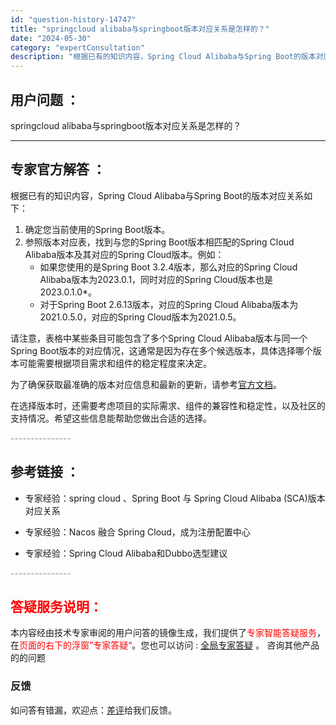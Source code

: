 ```yaml
---
id: "question-history-14747"
title: "springcloud alibaba与springboot版本对应关系是怎样的？"
date: "2024-05-30"
category: "expertConsultation"
description: "根据已有的知识内容，Spring Cloud Alibaba与Spring Boot的版本对应关系如下：1. 确定您当前使用的Spring Boot版本。2. 参照版本对应表，找到与您的Spring Boot版本相匹配的Spring Cloud Alibaba版本及其对应的Spring Cloud版"
---
```


## 用户问题 ： 
 springcloud alibaba与springboot版本对应关系是怎样的？  

---------------
## 专家官方解答 ：

根据已有的知识内容，Spring Cloud Alibaba与Spring Boot的版本对应关系如下：

1. 确定您当前使用的Spring Boot版本。
2. 参照版本对应表，找到与您的Spring Boot版本相匹配的Spring Cloud Alibaba版本及其对应的Spring Cloud版本。例如：
   - 如果您使用的是Spring Boot 3.2.4版本，那么对应的Spring Cloud Alibaba版本为2023.0.1，同时对应的Spring Cloud版本也是2023.0.1.0*。
   - 对于Spring Boot 2.6.13版本，对应的Spring Cloud Alibaba版本为2021.0.5.0，对应的Spring Cloud版本为2021.0.5。
   
请注意，表格中某些条目可能包含了多个Spring Cloud Alibaba版本与同一个Spring Boot版本的对应情况，这通常是因为存在多个候选版本，具体选择哪个版本可能需要根据项目需求和组件的稳定程度来决定。

为了确保获取最准确的版本对应信息和最新的更新，请参考[官方文档](https://sca.aliyun.com/docs/2023/overview/version-explain/)。

在选择版本时，还需要考虑项目的实际需求、组件的兼容性和稳定性，以及社区的支持情况。希望这些信息能帮助您做出合适的选择。


<font color="#949494">---------------</font> 


## 参考链接 ：

* 专家经验：spring cloud 、Spring Boot 与 Spring Cloud Alibaba (SCA)版本对应关系 
 
 * 专家经验：Nacos 融合 Spring Cloud，成为注册配置中心 
 
 * 专家经验：Spring Cloud Alibaba和Dubbo选型建议 


 <font color="#949494">---------------</font> 
 


## <font color="#FF0000">答疑服务说明：</font> 

本内容经由技术专家审阅的用户问答的镜像生成，我们提供了<font color="#FF0000">专家智能答疑服务</font>，在<font color="#FF0000">页面的右下的浮窗”专家答疑“</font>。您也可以访问 : [全局专家答疑](https://answer.opensource.alibaba.com/docs/intro) 。 咨询其他产品的的问题

### 反馈
如问答有错漏，欢迎点：[差评](https://ai.nacos.io/user/feedbackByEnhancerGradePOJOID?enhancerGradePOJOId=14751)给我们反馈。

